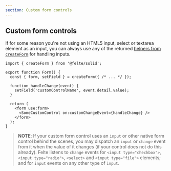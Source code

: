 ```yaml
---
section: Custom form controls
---
```


## Custom form controls

If for some reason you're not using an HTML5 input, select or textarea element as an input, you can always use any of the returned [helpers from `createForm`](/docs/solid/helper-functions) for handling inputs.

```tsx
import { createForm } from '@felte/solid';

export function Form() {
  const { form, setField } = createForm({ /* ... */ });

  function handleChange(event) {
    setField('customControlName', event.detail.value);
  }

  return (
    <form use:form>
      <SomeCustomControl on:customChangeEvent={handleChange} />
    </form>
  );
}
```

> **NOTE**: If your custom form control uses an `input` or other native form control behind the scenes, you may dispatch an `input` or `change` event from it when the value of it changes (if your control does not do this already). Felte listens to `change` events for `<input type="checkbox">`, `<input type="radio">`, `<select>` and `<input type="file">` elements; and for `input` events on any other type of `input`.
